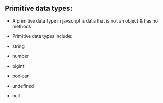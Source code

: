 ## Primitive data types: 
  
  * A primitive data type in javscript is data that is not an object & has no methods 

  * Primitive data types include: 
  * string  
  * number 
  * bigint 
  * boolean 
  * undefined 
  * null 
